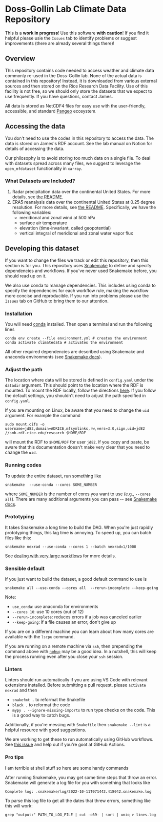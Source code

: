 # Doss-Gollin Lab Climate Data Repository

This is a **work in progress**!
Use this software **with caution**!
If you find it helpful please usie the `Issues` tab to identify problems or suggest improvements (there are already several things there)!

## Overview

This repository contains code needed to access weather and climate data commonly re-used in the Doss-Gollin lab.
None of the actual data is contained in this repository!
Instead, it is downloaded from various external sources and then stored on the Rice Research Data Facility.
Use of this facility is not free, so we should only store the datasets that we expect to use frequently.
If you have questions, contact James.

All data is stored as NetCDF4 files for easy use with the user-friendly, accessible, and standard [Pangeo](https://pangeo.io/) ecosystem.

## Accessing the data

You don't need to use the codes in this repository to access the data.
The data is stored on James's RDF account.
See the lab manual on Notion for details of accessing the data.

Our philosophy is to avoid storing too much data on a single file.
To deal with datasets spread across many files, we suggest to leverage the `open_mfdataset` functionality in `xarray`.

### What Datasets are Included?

1. Radar precipitation data over the continental United States. For more details, see [the README](./nexrad/README.md).
1. ERA5 reanalysis data over the continental United States at 0.25 degree resolution. For more details, see [the README](./era5/README.md). Specifically, we have the following variables:
    * meridional and zonal wind at 500 hPa
    * surface air temperature
    * elevation (time-invariant, called geopotential)
    * vertical integral of meridional and zonal water vapor flux

## Developing this dataset

If you want to change the files we track or edit this repository, then this section is for you.
This repository uses [Snakemake](https://snakemake.readthedocs.io/) to define and specify dependencies and workflows.
If you've never used Snakemake before, you should read up on it.

We also use conda to manage dependencies.
This includes using conda to specify the dependencies for each workflow rule, making the workflow more concise and reproducible.
If you run into problems please use the `Issues` tab on GitHub to bring them to our attention.

### Installation

You will need [conda](https://docs.conda.io/projects/conda/en/latest/user-guide/install/index.html) installed.
Then open a terminal and run the following lines

```shell
conda env create --file environment.yml # creates the environment
conda activate climatedata # activates the environment
```

All other required dependencies are described using Snakemake and anaconda environments (see [Snakemake docs](https://snakemake.readthedocs.io/)).

### Adjust the path

The location where data will be stored is defined in `config.yaml` under the `datadir` argument.
This should point to the location where the RDF is mounted.
To mount the RDF locally, follow the directions [here](https://kb.rice.edu/page.php?id=108256).
If you follow the default settings, you shouldn't need to adjust the path specified in `config.yaml`.

If you are mounting on Linux, be aware that you need to change the `uid` argument.
For example the command

```shell
sudo mount.cifs -o username=jd82,domain=ADRICE,mfsymlinks,rw,vers=3.0,sign,uid=jd82 //smb.rdf.rice.edu/research $HOME/RDF
```

will mount the RDF to `$HOME/RDF` for user `jd82`.
If you copy and paste, be aware that this documentation doesn't make very clear that you need to change the `uid`.

### Running codes

To update the entire dataset, run something like

```shell
snakemake  --use-conda --cores SOME_NUMBER
```

where `SOME_NUMBER` is the number of cores you want to use (e.g., `--cores all`).
There are many additional arguments you can pass -- see [Snakemake docs](https://snakemake.readthedocs.io/).

### Prototyping

It takes Snakemake a long time to build the DAG.
When you're just rapidly prototyping things, this lag time is annoying.
To speed up, you can batch files like this:

```shell
snakemake nexrad --use-conda --cores 1 --batch nexrad=1/1000
```

See [dealing with very large workflows](https://snakemake.readthedocs.io/en/stable/executing/cli.html#dealing-with-very-large-workflows) for more details.

### Sensible default

If you just want to build the dataset, a good default command to use is

```shell
snakemake all --use-conda --cores all  --rerun-incomplete --keep-going
```

Note:

* `use_conda`: use anaconda for environments
* `--cores 10`: use 10 cores (out of 12)
* `--rerun-incomplete`: reduces errors if a job was canceled earlier
* `--keep-going`: if a file causes an error, don't give up

If you are on a different machine you can learn about how many cores are available with the `lscpu` command.

If you are running on a remote machine via `ssh`, then prepending the command above with [`nohup`](https://www.computerhope.com/unix/unohup.htm) may be a good idea.
In a nutshell, this will keep the process running even after you close your `ssh` session.

### Linters

Linters should run automatically if you are using VS Code with relevant extensions installed.
Before submitting a pull request, please `activate nexrad` and then

* `snakefmt .` to reformat the Snakefile
* `black .` to reformat the code
* `mypy . --ignore-missing-imports` to run type checks on the code. This is a good way to catch bugs.

Additionally, if you're messing with `Snakefile` then `snakemake --lint` is a helpful resource with good suggestions.

We are working to get these to run automatically using GitHub workflows.
See [this issue](https://github.com/dossgollin-lab/nexrad-xarray/issues/5) and help out if you're goot at GitHub Actions.

### Pro tips

I am terrible at shell stuff so here are some handy commands

After running Snakemake, you may get some time steps that throw an error.
Snakemake will generate a log file for you with something that looks like

```shell
Complete log: .snakemake/log/2022-10-11T071442.418042.snakemake.log
```

To parse this log file to get all the dates that threw errors, something like this will work:

```shell
grep "output:" PATH_TO_LOG_FILE | cut -c69- | sort | uniq > lines.log
```
